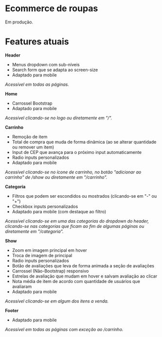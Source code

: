 # Ecommerce de roupas
Em produção.

# Features atuais
**Header**
* Menus dropdown com sub-níveis
* Search form que se adapta ao screen-size
* Adaptado para mobile

*Acessível em todas as páginas.*

**Home**
* Carrossel Bootstrap
* Adaptado para mobile

*Acessível clicando-se no logo ou diretamente em "/".*

**Carrinho**
* Remoção de item
* Total de compra que muda de forma dinâmica (ao se alterar quantidade ou remover um item)
* Input de CEP que avança para o próximo input automaticamente
* Radio inputs personalizados
* Adaptado para mobile

*Acessível clicando-se no ícone de carrinho, no botão "adicionar ao carrinho" de /show ou diretamente em "/carrinho".*

**Categoria**
* Filtros que podem ser escondidos ou mostrados (clicando-se em "-" ou "+")
* Checkbox inputs personalizados
* Adaptado para mobile (com destaque ao filtro)

*Acessível clicando-se em uma das categorias do dropdown do header, clicando-se nas categorias que ficam ao fim de algumas páginas ou diretamente em "/categoria".*

**Show**
* Zoom em imagem principal em hover
* Troca de imagem de principal
* Radio inputs personalizados
* Botão de avaliações que leva de forma animada a seção de avaliações
* Carrossel (Não-Bootstrap) responsivo
* Estrelas de avaliação que mudam em hover e salvam avaliação ao clicar
* Nota média de item de acordo com quantidade de usuários que avaliaram
* Adaptado para mobile

*Acessível clicando-se em algum dos itens a venda.*

**Footer**
* Adaptado para mobile

*Acessível em todas as páginas com exceção ao /carrinho.*

